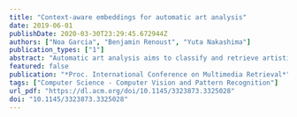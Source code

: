 ```yaml
---
title: "Context-aware embeddings for automatic art analysis"
date: 2019-06-01
publishDate: 2020-03-30T23:29:45.672944Z
authors: ["Noa Garcia", "Benjamin Renoust", "Yuta Nakashima"]
publication_types: ["1"]
abstract: "Automatic art analysis aims to classify and retrieve artistic representations from a collection of images by using computer vision and machine learning techniques. In this work, we propose to enhance visual representations from neural networks with contextual artistic information. Whereas visual representations are able to capture information about the content and the style of an artwork, our proposed context-aware embeddings additionally encode relationships between different artistic attributes, such as author, school, or historical period. We design two different approaches for using context in automatic art analysis. In the first one, contextual data is obtained through a multi-task learning model, in which several attributes are trained together to find visual relationships between elements. In the second approach, context is obtained through an art-specific knowledge graph, which encodes relationships between artistic attributes. An exhaustive evaluation of both of our models in several art analysis problems, such as author identification, type classification, or cross-modal retrieval, show that performance is improved by up to 7.3% in art classification and 37.24% in retrieval when context-aware embeddings are used."
featured: false
publication: "*Proc. International Conference on Multimedia Retrieval*"
tags: ["Computer Science - Computer Vision and Pattern Recognition"]
url_pdf: "https://dl.acm.org/doi/10.1145/3323873.3325028"
doi: "10.1145/3323873.3325028"
---
```


